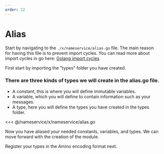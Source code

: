 ```yaml
---
order: 12
---
```


# Alias

Start by navigating to the `./x/nameservice/alias.go` file. The main reason for having this file is to prevent import cycles. You can read more about import cycles in go here: [Golang import cycles](https://stackoverflow.com/questions/28256923/import-cycle-not-allowed)

First start by importing the "types" folder you have created.

### There are three kinds of types we will create in the alias.go file.

- A constant, this is where you will define immutable variables.
- A variable, which you will define to contain information such as your messages.
- A type, here you will define the types you have created in the types folder.

<<< @/nameservice/x/nameservice/alias.go

Now you have aliased your needed constants, variables, and types. We can move forward with the creation of the module.

 Register your types in the Amino encoding format next.
